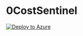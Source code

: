 # 0CostSentinel

[![Deploy to Azure](https://aka.ms/deploytoazurebutton)](https://portal.azure.com/#create/Microsoft.Template/uri/https%3A%2F%2Fraw%2Egithubusercontent%2Ecom%2FRandomUser2343%2F0CostSentinel%2Frefs%2Fheads%2Fmain%2FcreateUiDefinition%2Ejson)
